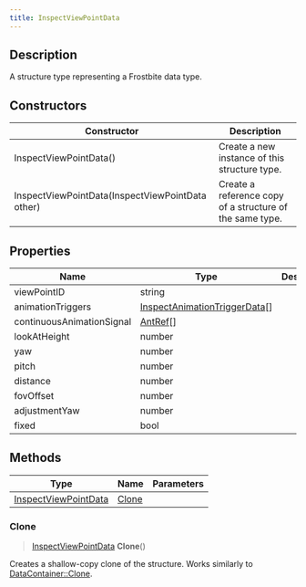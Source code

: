 ```yaml
---
title: InspectViewPointData
---
```

## Description

A structure type representing a Frostbite data type.

## Constructors

| Constructor                                      | Description                                              |
| ------------------------------------------------ | -------------------------------------------------------- |
| InspectViewPointData()                           | Create a new instance of this structure type.            |
| InspectViewPointData(InspectViewPointData other) | Create a reference copy of a structure of the same type. |

## Properties

| Name                      | Type                                                           | Description |
| ------------------------- | -------------------------------------------------------------- | ----------- |
| viewPointID               | string                                                         |             |
| animationTriggers         | [InspectAnimationTriggerData](/vext/ref/fb/inspectanimationtriggerdata/)\[\] |             |
| continuousAnimationSignal | [AntRef](/vext/ref/fb/antref/)\[\]                                           |             |
| lookAtHeight              | number                                                         |             |
| yaw                       | number                                                         |             |
| pitch                     | number                                                         |             |
| distance                  | number                                                         |             |
| fovOffset                 | number                                                         |             |
| adjustmentYaw             | number                                                         |             |
| fixed                     | bool                                                           |             |

## Methods

| Type                                         | Name            | Parameters |
| -------------------------------------------- | --------------- | ---------- |
| [InspectViewPointData](/vext/ref/fb/inspectviewpointdata/) | [Clone](#clone) |            |

### Clone

> [InspectViewPointData](/vext/ref/fb/inspectviewpointdata/) **Clone**()

Creates a shallow-copy clone of the structure. Works similarly to [DataContainer::Clone](/vext/ref/shared/class/datacontainer#clone).
